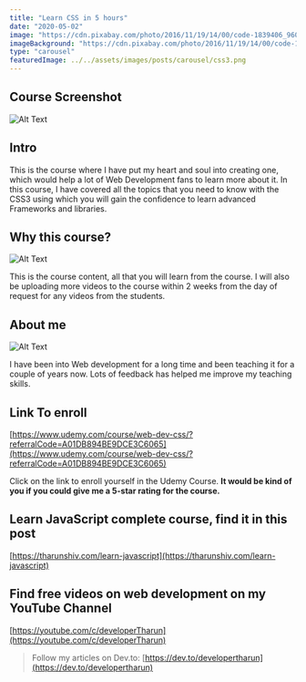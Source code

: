 ```yaml
---
title: "Learn CSS in 5 hours"
date: "2020-05-02"
image: "https://cdn.pixabay.com/photo/2016/11/19/14/00/code-1839406_960_720.jpg"
imageBackground: "https://cdn.pixabay.com/photo/2016/11/19/14/00/code-1839406_960_720.jpg"
type: "carousel"
featuredImage: ../../assets/images/posts/carousel/css3.png
---
```

<section class="post-full-content css-1apapbg e14ijd7g0">

<div>

## Course Screenshot

![Alt Text](https://dev-to-uploads.s3.amazonaws.com/i/21x348jcudh8wuzul9xr.png)

## Intro

This is the course where I have put my heart and soul into creating one, which would help a lot of Web Development fans to learn more about it. In this course, I have covered all the topics that you need to know with the CSS3 using which you will gain the confidence to learn advanced Frameworks and libraries.

## Why this course?

![Alt Text](https://dev-to-uploads.s3.amazonaws.com/i/phikpzj41199yzkgykkd.png)

This is the course content, all that you will learn from the course. I will also be uploading more videos to the course within 2 weeks from the day of request for any videos from the students.

## About me

![Alt Text](https://dev-to-uploads.s3.amazonaws.com/i/xjqi6xjdw6h72mz9gce1.png)

I have been into Web development for a long time and been teaching it for a couple of years now. Lots of feedback has helped me improve my teaching skills.

## Link To enroll

[https://www.udemy.com/course/web-dev-css/?referralCode=A01DB894BE9DCE3C6065](https://www.udemy.com/course/web-dev-css/?referralCode=A01DB894BE9DCE3C6065)

Click on the link to enroll yourself in the Udemy Course. **It would be kind of you if you could give me a 5-star rating for the course.**

## Learn JavaScript complete course, find it in this post

[https://tharunshiv.com/learn-javascript](https://tharunshiv.com/learn-javascript)

## Find free videos on web development on my YouTube Channel

[https://youtube.com/c/developerTharun](https://youtube.com/c/developerTharun)

> Follow my articles on Dev.to: [https://dev.to/developertharun](https://dev.to/developertharun)

</div>

</section>